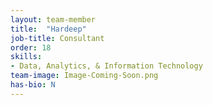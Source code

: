 ```yaml
---
layout: team-member
title:  "Hardeep"
job-title: Consultant 
order: 18
skills:
- Data, Analytics, & Information Technology
team-image: Image-Coming-Soon.png
has-bio: N
---
```

